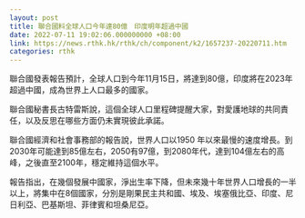 ```yaml
---
layout: post
title: 聯合國料全球人口今年達80億　印度明年超過中國
date: 2022-07-11 19:02:06.000000000 +08:00
link: https://news.rthk.hk/rthk/ch/component/k2/1657237-20220711.htm
categories: rthk
---
```


聯合國發表報告預計，全球人口到今年11月15日，將達到80億，印度將在2023年超過中國，成為世界上人口最多的國家。

聯合國秘書長古特雷斯說，這個全球人口里程碑提醒大家，對愛護地球的共同責任，以及反思在哪些方面仍未實現彼此承諾。

聯合國經濟和社會事務部的報告說，世界人口以1950 年以來最慢的速度增長。到2030年可能達到85億左右，2050有97億，到2080年代，達到104億左右的高峰，之後直至2100年，穩定維持這個水平。

報告指出，在幾個發展中國家，淨出生率下降，但未來幾十年世界人口增長的一半以上，將集中在8個國家，分別是剛果民主共和國、埃及、埃塞俄比亞、印度、尼日利亞、巴基斯坦、菲律賓和坦桑尼亞。
